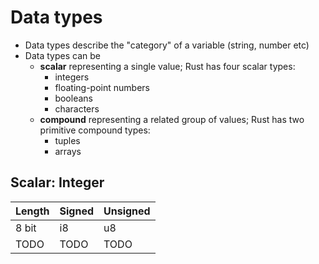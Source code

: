 # Data types
- Data types describe the "category" of a variable (string, number etc)
- Data types can be
  - **scalar** representing a single value; Rust has four scalar types:
    - integers
    - floating-point numbers
    - booleans
    - characters
  - **compound** representing a related group of values; Rust has two primitive compound types:
    - tuples
    - arrays

## Scalar: Integer

| Length | Signed | Unsigned |
| ------ | ------ | -------- |
| 8 bit  | i8     | u8       |
| TODO   | TODO   | TODO     |
